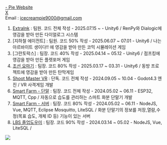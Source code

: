 [- Pie Website](https://icpdev.com/)  
[X](https://x.com/IceCreamPie9000)  
Email : icecreampie9000@gmail.com  
1. [ExtraInk](https://github.com/IceCreamPie-dev/ExtraInk)                         : 팀원. 코드 전체 작성 - 2025.07.15 ~      - Unity6 / RenPy와 Dialogic에 영감을 받아 만든 다이얼로그 시스템
2. [지하철 에이전트]                                                              : 팀원. 코드 50% 작성 - 2025.06.07 ~ 07.01 - Unity6 / 나는 아르바이트 생이다!! 에 영감을 받아 만든 코믹 시뮬레이션 게임
3. [그란토락스]                                                                   : 팀장. 코드 40% 작성 - 2025.04.14 ~ 05.12 - Unity6 / 점프킹에 영감을 받아 만든 플렛포머 게임
4. [조선 요마기](https://www.game-ping.kr/games/chosonyomagi)                                                                  : 팀장. 코드 80% 작성 - 2025.03.17 ~ 03.31 - Unity6 / 동방 프로젝트에 영감을 받아 만든 탄막게임
5. [Shoot Master VR](https://github.com/IceCreamPie-dev/Univ_ShootMaster_summ)     : 단독. 코드 전체 작성 - 2024.09.05 ~ 10.04 - Godot4.3 엔진 / VR 사격게임 개발
6. [Smart Farm - 단말](https://github.com/Smart-Guardning/iot-esp32-sensorNode)    : 팀장. 코드 전체 작성 - 2024.05.02 ~ 06.11 - ESP32, MQTT, Cpp / 자동으로 습도를 관리하는 스마트 화분 단말기 개발
7. [Smart Farm - 서버](https://github.com/Smart-Guardning/smartguardning-web)      : 팀장. 코드 80% 작성 - 2024.05.02 ~ 06.11 - NodeJS, Vue, MQTT, Eclipse Mosquitto, LiteSQL / 화분 단말기의 정보를 저장,열람,수정(목표 습도, 개체 ID 등) 기능이 있는 서버
4. [LBS 졸업도우미](https://github.com/IceCreamPie-dev/LBS-2024)                    : 팀장. 코드 90% 작성 - 2024.03.14 ~ 05.02 - NodeJS, Vue, LiteSQL / 

<!---
IceCreamPie-dev/IceCreamPie-dev is a ✨ special ✨ repository because its `README.md` (this file) appears on your GitHub profile.
You can click the Preview link to take a look at your changes.
--->
<a href="https://github.com/devxb/gitanimals">
  <img src="https://render.gitanimals.org/farms/{IceCreamPie-dev}"/>
</a>
